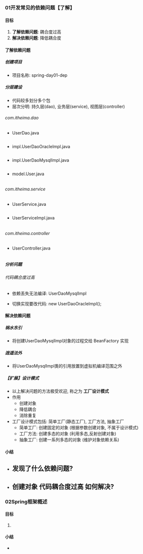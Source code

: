 ### 01开发常见的依赖问题【了解】

#### 目标

1. **了解依赖问题**: 耦合度过高
2. **解决依赖问题**: 降低耦合度

#### 了解依赖问题

##### 创建项目

- 项目名称: spring-day01-dep

##### 分层建设

- 代码较多划分多个包
- 层次分明: 持久层(dao), 业务层(service), 视图层(controller)

###### com.itheima.dao

- UserDao.java

  ```java
  
  ```

- impl.UserDaoOracleImpl.java

  ```java
  
  ```

- impl.UserDaoMysqlImpl.java

  ```java
  
  ```

- model.User.java

  ```java
  
  ```

  

###### com.itheima.service

- UserService.java

  ```java
  
  ```

- UserServiceImpl.java

  ```java
  
  ```



###### com.itheima.controller

- UserController.java

  ```java
  
  ```



##### 分析问题

###### 代码耦合度过高

- 依赖丢失无法编译: UserDaoMysqlImpl

- 切换实现要改代码: new UserDaoOracleImpl();



#### 解决依赖问题

##### 祸水东引

- 将创建UserDaoMysqlImpl对象的过程交给 BeanFactory 实现

##### 逍遥法外

- 将UserDaoMysqlImpl类的引用放置到虚拟机编译范围之外

##### 【扩展】设计模式

- 以上解决问题的方法极受欢迎, 称之为 **工厂设计模式**
- 作用
  - 创建对象
  - 降低耦合
  - 消除重复
- 工厂设计模式包括: 简单工厂(静态工厂), 工厂方法, 抽象工厂
  - 简单工厂: 创建固定的对象 (根据参数创建对象, 不属于设计模式)
  - 工厂方法: 创建多态的对象 (利用多态,反射创建对象)
  - 抽象工厂: 创建一系列多态的对象 (维护对象依赖关系)



#### 小结

- 发现了什么依赖问题?
  - 
- 创建对象 **代码耦合度过高** 如何解决?
  - 



### 02Spring框架概述

#### 目标

1. 



#### 小结

- 

